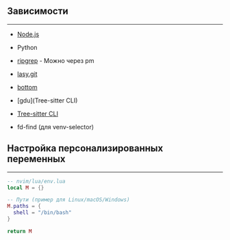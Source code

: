 ## Зависимости
---

- [Node.js](https://nodejs.org/en/download/package-manager)

- Python

- [ripgrep](https://github.com/BurntSushi/ripgrep) - Можно через pm

- [lasy.git](https://github.com/jesseduffield/lazygit)

- [bottom](https://github.com/ClementTsang/bottom?tab=readme-ov-file)

- [gdu](Tree-sitter CLI)

- [Tree-sitter CLI](https://github.com/tree-sitter/tree-sitter/blob/master/cli/README.md)

- fd-find (для venv-selector)

## Настройка персонализированных переменных
---
```lua
-- nvim/lua/env.lua
local M = {}

-- Пути (пример для Linux/macOS/Windows)
M.paths = {
  shell = "/bin/bash"
}

return M
```

